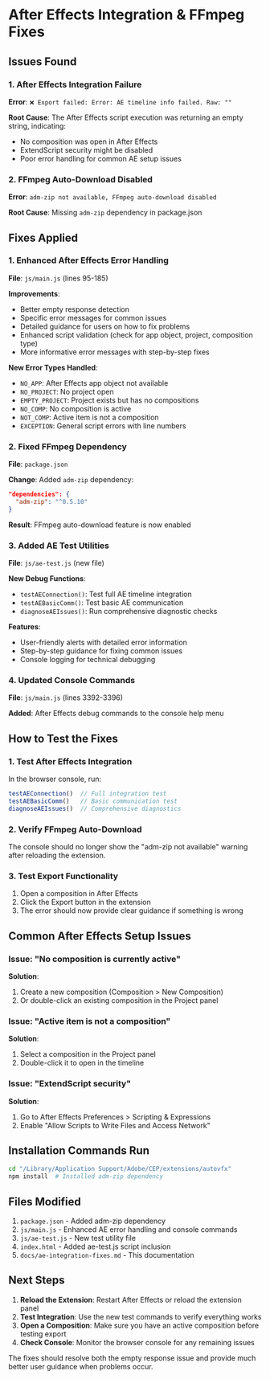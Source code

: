 # After Effects Integration & FFmpeg Fixes

## Issues Found

### 1. After Effects Integration Failure
**Error**: `❌ Export failed: Error: AE timeline info failed. Raw: ""`

**Root Cause**: The After Effects script execution was returning an empty string, indicating:
- No composition was open in After Effects
- ExtendScript security might be disabled
- Poor error handling for common AE setup issues

### 2. FFmpeg Auto-Download Disabled
**Error**: `adm-zip not available, FFmpeg auto-download disabled`

**Root Cause**: Missing `adm-zip` dependency in package.json

## Fixes Applied

### 1. Enhanced After Effects Error Handling
**File**: `js/main.js` (lines 95-185)

**Improvements**:
- Better empty response detection
- Specific error messages for common issues
- Detailed guidance for users on how to fix problems
- Enhanced script validation (check for app object, project, composition type)
- More informative error messages with step-by-step fixes

**New Error Types Handled**:
- `NO_APP`: After Effects app object not available
- `NO_PROJECT`: No project open
- `EMPTY_PROJECT`: Project exists but has no compositions
- `NO_COMP`: No composition is active
- `NOT_COMP`: Active item is not a composition
- `EXCEPTION`: General script errors with line numbers

### 2. Fixed FFmpeg Dependency
**File**: `package.json`

**Change**: Added `adm-zip` dependency:
```json
"dependencies": {
  "adm-zip": "^0.5.10"
}
```

**Result**: FFmpeg auto-download feature is now enabled

### 3. Added AE Test Utilities
**File**: `js/ae-test.js` (new file)

**New Debug Functions**:
- `testAEConnection()`: Test full AE timeline integration
- `testAEBasicComm()`: Test basic AE communication
- `diagnoseAEIssues()`: Run comprehensive diagnostic checks

**Features**:
- User-friendly alerts with detailed error information
- Step-by-step guidance for fixing common issues
- Console logging for technical debugging

### 4. Updated Console Commands
**File**: `js/main.js` (lines 3392-3396)

**Added**: After Effects debug commands to the console help menu

## How to Test the Fixes

### 1. Test After Effects Integration
In the browser console, run:
```javascript
testAEConnection()  // Full integration test
testAEBasicComm()   // Basic communication test
diagnoseAEIssues()  // Comprehensive diagnostics
```

### 2. Verify FFmpeg Auto-Download
The console should no longer show the "adm-zip not available" warning after reloading the extension.

### 3. Test Export Functionality
1. Open a composition in After Effects
2. Click the Export button in the extension
3. The error should now provide clear guidance if something is wrong

## Common After Effects Setup Issues

### Issue: "No composition is currently active"
**Solution**: 
1. Create a new composition (Composition > New Composition)
2. Or double-click an existing composition in the Project panel

### Issue: "Active item is not a composition"
**Solution**:
1. Select a composition in the Project panel
2. Double-click it to open in the timeline

### Issue: "ExtendScript security"
**Solution**:
1. Go to After Effects Preferences > Scripting & Expressions
2. Enable "Allow Scripts to Write Files and Access Network"

## Installation Commands Run

```bash
cd "/Library/Application Support/Adobe/CEP/extensions/autovfx"
npm install  # Installed adm-zip dependency
```

## Files Modified

1. `package.json` - Added adm-zip dependency
2. `js/main.js` - Enhanced AE error handling and console commands
3. `js/ae-test.js` - New test utility file
4. `index.html` - Added ae-test.js script inclusion
5. `docs/ae-integration-fixes.md` - This documentation

## Next Steps

1. **Reload the Extension**: Restart After Effects or reload the extension panel
2. **Test Integration**: Use the new test commands to verify everything works
3. **Open a Composition**: Make sure you have an active composition before testing export
4. **Check Console**: Monitor the browser console for any remaining issues

The fixes should resolve both the empty response issue and provide much better user guidance when problems occur. 